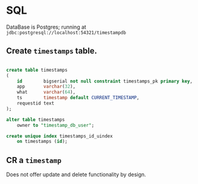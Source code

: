 # SQL

DataBase is Postgres; running at `jdbc:postgresql://localhost:54321/timestampdb`

## Create `timestamps` table.

```SQL

create table timestamps
(
    id        bigserial not null constraint timestamps_pk primary key,
    app       varchar(32),
    what      varchar(64),
    ts        timestamp default CURRENT_TIMESTAMP,
    requestid text
);

alter table timestamps
    owner to "timestamp_db_user";

create unique index timestamps_id_uindex
    on timestamps (id);

```

## CR a `timestamp`

Does not offer update and delete functionality by design.


